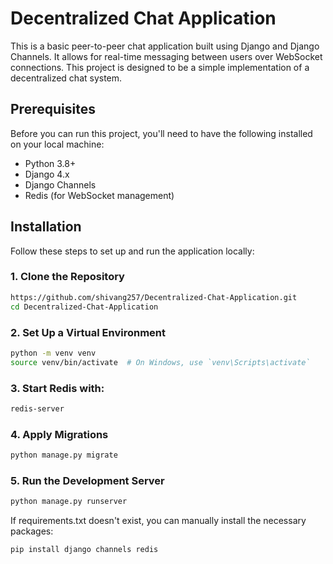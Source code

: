 # Decentralized Chat Application

This is a basic peer-to-peer chat application built using Django and Django Channels. It allows for real-time messaging between users over WebSocket connections. This project is designed to be a simple implementation of a decentralized chat system.

## Prerequisites

Before you can run this project, you'll need to have the following installed on your local machine:

- Python 3.8+
- Django 4.x
- Django Channels
- Redis (for WebSocket management)

## Installation

Follow these steps to set up and run the application locally:

### 1. Clone the Repository

```bash
https://github.com/shivang257/Decentralized-Chat-Application.git
cd Decentralized-Chat-Application
```

### 2. Set Up a Virtual Environment
```bash
python -m venv venv
source venv/bin/activate  # On Windows, use `venv\Scripts\activate`
```

### 3. Start Redis with:
```bash
redis-server
```

### 4. Apply Migrations
```bash
python manage.py migrate
```

### 5. Run the Development Server
```bash
python manage.py runserver
```

If requirements.txt doesn't exist, you can manually install the necessary packages:
```bash
pip install django channels redis
```
